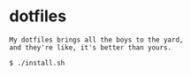 # dotfiles

    My dotfiles brings all the boys to the yard,
    and they're like, it's better than yours.

```bash
$ ./install.sh
```
